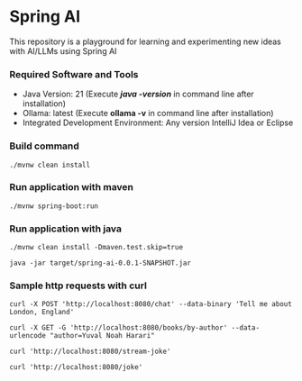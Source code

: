 # Spring AI
This repository is a playground for learning and experimenting new ideas with AI/LLMs using Spring AI

### Required Software and Tools
* Java Version: 21 (Execute **_java -version_** in command line after installation)
* Ollama: latest (Execute **ollama -v** in command line after installation)
* Integrated Development Environment: Any version IntelliJ Idea or Eclipse

### Build command

    ./mvnw clean install

### Run application with maven

    ./mvnw spring-boot:run

### Run application with java

    ./mvnw clean install -Dmaven.test.skip=true

    java -jar target/spring-ai-0.0.1-SNAPSHOT.jar

### Sample http requests with curl

    curl -X POST 'http://localhost:8080/chat' --data-binary 'Tell me about London, England'

    curl -X GET -G 'http://localhost:8080/books/by-author' --data-urlencode "author=Yuval Noah Harari"

    curl 'http://localhost:8080/stream-joke'

    curl 'http://localhost:8080/joke'